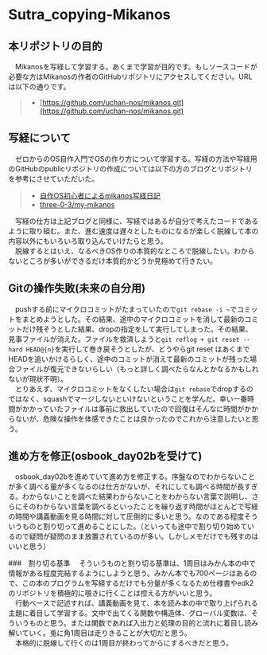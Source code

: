# Sutra_copying-Mikanos
## 本リポジトリの目的  
　Mikanosを写経して学習する。あくまで学習が目的です。もしソースコードが必要な方はMikanosの作者のGitHubリポジトリにアクセスしてください。URLは以下の通りです。  
> - [https://github.com/uchan-nos/mikanos.git](https://github.com/uchan-nos/mikanos.git)  

## 写経について
　ゼロからのOS自作入門でOSの作り方について学習する。写経の方法や写経用のGitHubのpublicリポジトリの作成については以下の方のブログとリポジトリを参考にさせていただいた。  
> - [自作OS初心者によるmikanos写経日記](https://zenn.dev/three/articles/2e736b8230e58b)  
> - [three-0-3/my-mikanos](https://github.com/three-0-3/my-mikanos)  

　写経の仕方は上記ブログと同様に、写経ではあるが自分で考えたコードであるように取り組む。また、進む速度は遅々としたものになるが楽しく脱線して本の内容以外にもいろいろ取り込んでいけたらと思う。  
　脱線するとはいえ、なるべきOS作りの本質的なところで脱線したい。わからないところが多いができるだけ本質的かどうか見極めて行きたい。

## Gitの操作失敗(未来の自分用)
　pushする前にマイクロコミットがたまっていたので```git rebase -i ~```でコミットをまとめようとした。その結果、途中のマイクロコミットを消して最新のコミットだけ残そうとした結果、dropの指定をして実行してしまった。その結果、見事ファイルが消えた。ファイルを救済しようと```git reflog + git reset --hard HEAD@{n}```を実行して巻き戻そうとしたが、どうやらgit reset はあくまでHEADを追いかけるらしく、途中のコミットが消えて最新のコミットが残った場合ファイルが復元できないらしい（もっと詳しく調べたらなんとかなるかもしれないが現状不明）。  
　とりあえず、マイクロコミットをなくしたい場合は```git rebase```でdropするのではなく、squashでマージしないといけないということを学んだ。幸い一番時間がかかっていたファイルは事前に救出していたので回復はそんなに時間がかからないが、危険な操作を体感できたことは良かったのでこれから注意したいと思う。

## 進め方を修正(osbook_day02bを受けて)
　osbook_day02bを進めていて進め方を修正する。序盤なのでわからないことが多く調べる量が多くなるのは仕方がないが、それにしても調べる時間が長すぎる。わからないことを調べた結果わからないことをわからない言葉で説明し、さらにそのわからない言葉を調べるといったことを繰り返す時間がほとんどで写経の時間や講義動画を見る時間に対して圧倒的に多いと思う。なのである程度そういうものと割り切って進めることにした。（といっても途中で割り切り始めているので疑問が疑問のまま放置されているのが多い。しかしメモだけでも残すのはいいと思う）

###　割り切る基準
　そういうものと割り切る基準は、1周目はみかん本の中で情報がある程度完結するようにしようと思う。みかん本でも700ページはあるので、この本のプログラムを写経するだけでも分量が多くなるため仕様書やedk2のリポジトリを積極的に覗きに行くことは控える方がいいと思う。  
　行動ベースで記述すれば、講義動画を見て、本を読み本の中で取り上げられる主題に着目して学習する。文中で出てくる関数や構造体、グローバル変数は、そういうものと思う。または関数であれば入出力と処理の目的と流れに着目し読み解いていく。兎に角1周目は走りきることが大切だと思う。  
　本格的に脱線して行くのは1周目が終わってからにするべきだと思う。